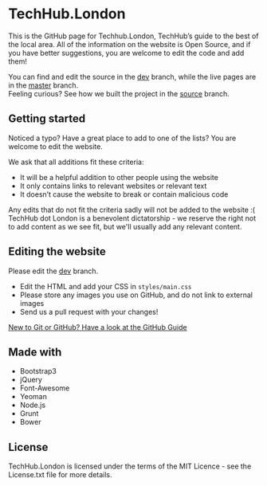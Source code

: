 TechHub.London
==============

This is the GitHub page for Techhub.London, TechHub’s guide to the best of the local area. All of the information on the website is Open Source, and if you have better suggestions, you are welcome to edit the code and add them! 

You can find and edit the source in the [dev](https://github.com/TechHubLondon/TechHubLondon.github.io.github.io/tree/dev) branch, while the live pages are in the [master](https://github.com/TechHubLondon/TechHubLondon.github.io.github.io/tree/master) branch.  
Feeling curious? See how we built the project in the [source](https://github.com/TechHubLondon/TechHubLondon.github.io.github.io/tree/source) branch.

## Getting started


Noticed a typo? Have a great place to add to one of the lists? You are welcome to edit the website.



We ask that all additions fit these criteria:

- It will be a helpful addition to other people using the website
- It only contains links to relevant websites or relevant text
- It doesn’t cause the website to break or contain malicious code

Any edits that do not fit the criteria sadly will not be added to the website :(  
TechHub dot London is a benevolent dictatorship - we reserve the right not to add content as we see fit, but we'll usually add any relevant content.


## Editing the website

Please edit the [dev](https://github.com/TechHubLondon/TechHubLondon.github.io.github.io/tree/dev) branch.

- Edit the HTML and add your CSS in `styles/main.css`
- Please store any images you use on GitHub, and do not link to external images
- Send us a pull request with your changes!

[New to Git or GitHub? Have a look at the GitHub Guide](https://help.github.com/categories/54/articles)


## Made with
- Bootstrap3
- jQuery
- Font-Awesome
- Yeoman
- Node.js
- Grunt
- Bower

## License

TechHub.London is licensed under the terms of the MIT Licence - see the License.txt file for more details. 